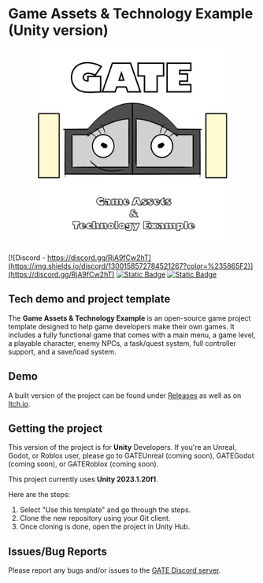 # Game Assets & Technology Example (Unity version)

<p align="center">
    <img src="DocsImages/MascotAndLogo.png" width="400" alt="GATE Logo">
</p>

[![Discord - https://discord.gg/RjA9fCw2hT](https://img.shields.io/discord/1300158572784521267?color=%235865F2)](https://discord.gg/RjA9fCw2hT)
[![Static Badge](https://img.shields.io/badge/license-MIT-blue)](https://github.com/JJNCreator/GATEUnity/blob/main/LICENSE)
[![Static Badge](https://img.shields.io/badge/latest-2025.1.0.1.72-blue)](https://github.com/JJNCreator/GATEUnity/releases)

## Tech demo and project template

The **Game Assets & Technology Example** is an open-source game project template designed to help 
game developers make their own games. It includes a fully functional game that comes with 
a main menu, a game level, a playable character, enemy NPCs, a task/quest system, full 
controller support, and a save/load system.

## Demo

A built version of the project can be found under [Releases](https://github.com/JJNCreator/GATEUnity/releases) as well as on [Itch.io](https://jjncreator.itch.io/gate-unity).

## Getting the project

This version of the project is for **Unity** Developers. If you're an Unreal, Godot, or Roblox user, please go to GATEUnreal (coming soon), GATEGodot (coming soon), or GATERoblox (coming soon).

This project currently uses **Unity 2023.1.20f1**.

Here are the steps:
1. Select "Use this template" and go through the steps.
2. Clone the new repository using your Git client.
3. Once cloning is done, open the project in Unity Hub.

## Issues/Bug Reports

Please report any bugs and/or issues to the [GATE Discord server](https://discord.gg/RjA9fCw2hT).